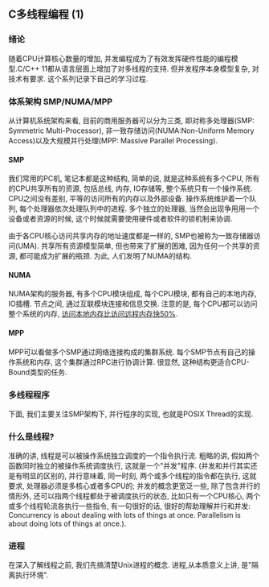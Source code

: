 ## C多线程编程 (1)

### 绪论
随着CPU计算核心数量的增加, 并发编程成为了有效发挥硬件性能的编程模型.C/C++ 11都从语言层面上增加了对多线程的支持. 但并发程序本身模型复杂, 对技术有要求. 这个系列记录下自己的学习过程.

### 体系架构 SMP/NUMA/MPP
从计算机系统架构来看, 目前的商用服务器可以分为三类, 即对称多处理器(SMP: Symmetric Multi-Processor), 非一致存储访问(NUMA:Non-Uniform Memory Access)以及大规模并行处理(MPP: Massive Parallel Processing).

#### SMP
我们常用的PC机, 笔记本都是这种结构, 简单的说, 就是这种系统有多个CPU, 所有的CPU共享所有的资源, 包括总线, 内存, IO存储等, 整个系统只有一个操作系统. CPU之间没有差别, 平等的访问所有的内存以及外部设备. 操作系统维护着一个队列, 每个处理器依次处理队列中的进程. 多个独立的处理器, 当然会出现争用用一个设备或者资源的时候, 这个时候就需要使用硬件或者软件的锁机制来协调. 

由于各CPU核心访问共享内存的地址速度都是一样的, SMP也被称为一致存储器访问(UMA). 共享所有资源模型简单, 但也带来了扩展的困难, 因为任何一个共享的资源, 都可能成为扩展的瓶颈. 为此, 人们发明了NUMA的结构.

#### NUMA

NUMA架构的服务器, 有多个CPU模块组成, 每个CPU模块, 都有自己的本地内存, IO插槽. 节点之间, 通过互联模块连接和信息交换. 注意的是, 每个CPU都可以访问整个系统的内存, [访问本地内存比访问远程内存快50%](http://queue.acm.org/detail.cfm?id=2513149).

#### MPP

MPP可以看做多个SMP通过网络连接构成的集群系统. 每个SMP节点有自己的操作系统和内存, 这个集群通过RPC进行协调计算. 很显然, 这种结构更适合CPU-Bound类型的任务.


### 多线程程序

下面, 我们主要关注SMP架构下, 并行程序的实现, 也就是POSIX Thread的实现.

### 什么是线程?

准确的讲, 线程是可以被操作系统独立调度的一个指令执行流. 粗略的讲, 假如两个函数同时独立的被操作系统调度执行, 这就是一个"并发"程序. (并发和并行其实还是有明显的区别的, 并行意味着, 同一时刻, 两个或多个线程的指令都在执行, 这就要求, 处理器必须是多核心或者多CPU的; 并发的概念更宽泛一些, 除了包含并行的情形外, 还可以指两个线程都处于被调度执行的状态, 比如只有一个CPU核心, 两个或多个线程轮流各执行一些指令, 有一句很好的话, 很好的帮助理解并行和并发: Concurrency is about dealing with lots of things at once. Parallelism is about doing lots of things at once.).

### 进程

在深入了解线程之前, 我们先搞清楚Unix进程的概念. 
进程,从本质意义上讲, 是"隔离执行环境". 
